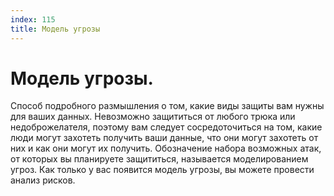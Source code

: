 ```yaml
---
index: 115
title: Модель угрозы
---
```

# Модель угрозы.

Способ подробного размышления о том, какие виды защиты вам нужны для ваших данных. Невозможно защититься от любого трюка или недоброжелателя, поэтому вам следует сосредоточиться на том, какие люди могут захотеть получить ваши данные, что они могут захотеть от них и как они могут их получить. Обозначение набора возможных атак, от которых вы планируете защититься, называется моделированием угроз. Как только у вас появится модель угрозы, вы можете провести анализ рисков.